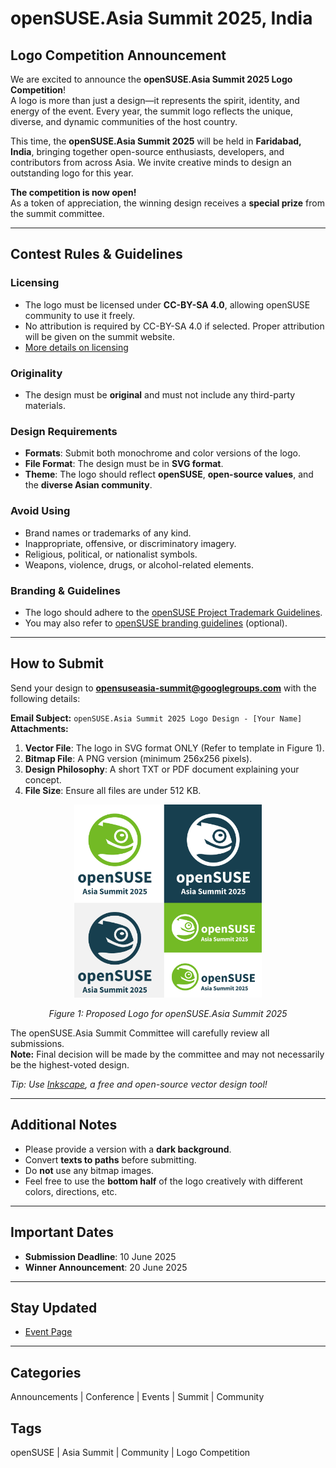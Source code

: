 # openSUSE.Asia Summit 2025, India  
## Logo Competition Announcement  

We are excited to announce the **openSUSE.Asia Summit 2025 Logo Competition**!  
A logo is more than just a design—it represents the spirit, identity, and energy of the event. Every year, the summit logo reflects the unique, diverse, and dynamic communities of the host country.

This time, the **openSUSE.Asia Summit 2025** will be held in **Faridabad, India**, bringing together open-source enthusiasts, developers, and contributors from across Asia. We invite creative minds to design an outstanding logo for this year.

**The competition is now open!**  
As a token of appreciation, the winning design receives a **special prize** from the summit committee.

---

## Contest Rules & Guidelines  

### Licensing  
- The logo must be licensed under **CC-BY-SA 4.0**, allowing openSUSE community to use it freely.  
- No attribution is required by CC-BY-SA 4.0 if selected. Proper attribution will be given on the summit website.  
- [More details on licensing](https://en.opensuse.org/openSUSE:Accepted_licences)

### Originality  
- The design must be **original** and must not include any third-party materials.

### Design Requirements  
- **Formats**: Submit both monochrome and color versions of the logo.  
- **File Format**: The design must be in **SVG format**.  
- **Theme**: The logo should reflect **openSUSE**, **open-source values**, and the **diverse Asian community**.

### Avoid Using  
- Brand names or trademarks of any kind.  
- Inappropriate, offensive, or discriminatory imagery.  
- Religious, political, or nationalist symbols.  
- Weapons, violence, drugs, or alcohol-related elements.

### Branding & Guidelines  
- The logo should adhere to the [openSUSE Project Trademark Guidelines](https://en.opensuse.org/File:OpenSUSE_Trademark_Guidelines.pdf).  
- You may also refer to [openSUSE branding guidelines](https://opensuse.github.io/branding-guidelines/) (optional).

---

## How to Submit  

Send your design to **opensuseasia-summit@googlegroups.com** with the following details:

**Email Subject:** `openSUSE.Asia Summit 2025 Logo Design - [Your Name]`  
**Attachments:**  
1. **Vector File**: The logo in SVG format ONLY (Refer to template in Figure 1).  
2. **Bitmap File**: A PNG version (minimum 256x256 pixels).  
3. **Design Philosophy**: A short TXT or PDF document explaining your concept.  
4. **File Size**: Ensure all files are under 512 KB.

<p align="center">
  <img src="/assets/images/2025-03-21/logo.png" alt="openSUSE.Asia Summit 2025 Logo" width="300">
</p>
<p align="center"><em>Figure 1: Proposed Logo for openSUSE.Asia Summit 2025</em></p>

The openSUSE.Asia Summit Committee will carefully review all submissions.  
**Note:** Final decision will be made by the committee and may not necessarily be the highest-voted design.

*Tip: Use [Inkscape](https://inkscape.org/), a free and open-source vector design tool!*  

---

## Additional Notes  
- Please provide a version with a **dark background**.  
- Convert **texts to paths** before submitting.  
- Do **not** use any bitmap images.  
- Feel free to use the **bottom half** of the logo creatively with different colors, directions, etc.

---

## Important Dates  
- **Submission Deadline**: 10 June 2025  
- **Winner Announcement**: 20 June 2025  

---

## Stay Updated  
- [Event Page](https://events.opensuse.org/)

---

## Categories  
Announcements | Conference | Events | Summit | Community  

## Tags  
openSUSE | Asia Summit | Community | Logo Competition
